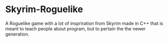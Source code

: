 # Skyrim-Roguelike
A Roguelike game with a lot of inspriration from Skyrim made in C++ that is meant to teach people about program, but to pertain the the newer generation.

